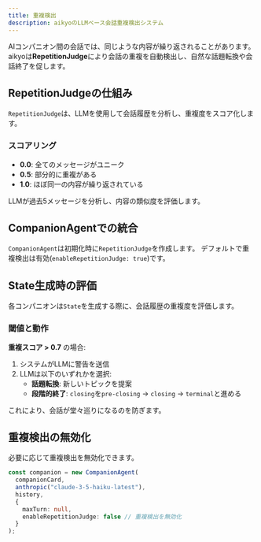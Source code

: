 ```yaml
---
title: 重複検出
description: aikyoのLLMベース会話重複検出システム
---
```


AIコンパニオン間の会話では、同じような内容が繰り返されることがあります。aikyoは**RepetitionJudge**により会話の重複を自動検出し、自然な話題転換や会話終了を促します。

## RepetitionJudgeの仕組み

`RepetitionJudge`は、LLMを使用して会話履歴を分析し、重複度をスコア化します。

### スコアリング

- **0.0**: 全てのメッセージがユニーク
- **0.5**: 部分的に重複がある
- **1.0**: ほぼ同一の内容が繰り返されている

LLMが過去5メッセージを分析し、内容の類似度を評価します。

## CompanionAgentでの統合

`CompanionAgent`は初期化時に`RepetitionJudge`を作成します。
デフォルトで重複検出は有効(`enableRepetitionJudge: true`)です。

## State生成時の評価

各コンパニオンは`State`を生成する際に、会話履歴の重複度を評価します。

### 閾値と動作

**重複スコア > 0.7** の場合:

1. システムがLLMに警告を送信
2. LLMは以下のいずれかを選択:
   - **話題転換**: 新しいトピックを提案
   - **段階的終了**: `closing`を`pre-closing` → `closing` → `terminal`と進める

これにより、会話が堂々巡りになるのを防ぎます。

## 重複検出の無効化

必要に応じて重複検出を無効化できます。

```typescript
const companion = new CompanionAgent(
  companionCard,
  anthropic("claude-3-5-haiku-latest"),
  history,
  {
    maxTurn: null,
    enableRepetitionJudge: false // 重複検出を無効化
  }
);
```
